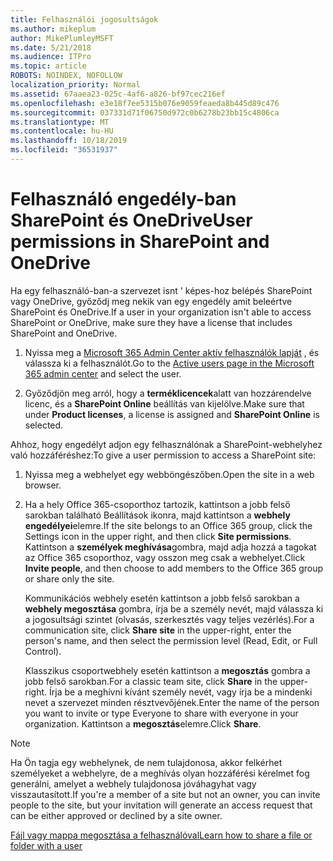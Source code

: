 ```yaml
---
title: Felhasználói jogosultságok
ms.author: mikeplum
author: MikePlumleyMSFT
ms.date: 5/21/2018
ms.audience: ITPro
ms.topic: article
ROBOTS: NOINDEX, NOFOLLOW
localization_priority: Normal
ms.assetid: 67aaea23-025c-4af6-a826-bf97cec216ef
ms.openlocfilehash: e3e18f7ee5315b076e9059feaeda8b445d89c476
ms.sourcegitcommit: 037331d71f06750d972c0b6278b23bb15c4806ca
ms.translationtype: MT
ms.contentlocale: hu-HU
ms.lasthandoff: 10/18/2019
ms.locfileid: "36531937"
---
```

# <a name="user-permissions-in-sharepoint-and-onedrive"></a><span data-ttu-id="8b7cd-102">Felhasználó engedély-ban SharePoint és OneDrive</span><span class="sxs-lookup"><span data-stu-id="8b7cd-102">User permissions in SharePoint and OneDrive</span></span>

<span data-ttu-id="8b7cd-103">Ha egy felhasználó-ban-a szervezet isnt ' képes-hoz belépés SharePoint vagy OneDrive, győződj meg nekik van egy engedély amit beleértve SharePoint és OneDrive.</span><span class="sxs-lookup"><span data-stu-id="8b7cd-103">If a user in your organization isn't able to access SharePoint or OneDrive, make sure they have a license that includes SharePoint and OneDrive.</span></span> 
  
1. <span data-ttu-id="8b7cd-104">Nyissa meg a [Microsoft 365 Admin Center aktív felhasználók lapját](https://portal.office.com/adminportal/home#/users) , és válassza ki a felhasználót.</span><span class="sxs-lookup"><span data-stu-id="8b7cd-104">Go to the [Active users page in the Microsoft 365 admin center](https://portal.office.com/adminportal/home#/users) and select the user.</span></span> 
    
2. <span data-ttu-id="8b7cd-105">Győződjön meg arról, hogy a **terméklicencek**alatt van hozzárendelve licenc, és a **SharePoint Online** beállítás van kijelölve.</span><span class="sxs-lookup"><span data-stu-id="8b7cd-105">Make sure that under **Product licenses**, a license is assigned and **SharePoint Online** is selected.</span></span> 
    
 <span data-ttu-id="8b7cd-106">Ahhoz, hogy engedélyt adjon egy felhasználónak a SharePoint-webhelyhez való hozzáféréshez:</span><span class="sxs-lookup"><span data-stu-id="8b7cd-106">To give a user permission to access a SharePoint site:</span></span> 
  
1. <span data-ttu-id="8b7cd-107">Nyissa meg a webhelyet egy webböngészőben.</span><span class="sxs-lookup"><span data-stu-id="8b7cd-107">Open the site in a web browser.</span></span>
    
2. <span data-ttu-id="8b7cd-108">Ha a hely Office 365-csoporthoz tartozik, kattintson a jobb felső sarokban található Beállítások ikonra, majd kattintson a **webhely engedélyei**elemre.</span><span class="sxs-lookup"><span data-stu-id="8b7cd-108">If the site belongs to an Office 365 group, click the Settings icon in the upper right, and then click **Site permissions**.</span></span> <span data-ttu-id="8b7cd-109">Kattintson a **személyek meghívása**gombra, majd adja hozzá a tagokat az Office 365 csoporthoz, vagy osszon meg csak a webhelyet.</span><span class="sxs-lookup"><span data-stu-id="8b7cd-109">Click **Invite people**, and then choose to add members to the Office 365 group or share only the site.</span></span> 
    
    <span data-ttu-id="8b7cd-110">Kommunikációs webhely esetén kattintson a jobb felső sarokban a **webhely megosztása** gombra, írja be a személy nevét, majd válassza ki a jogosultsági szintet (olvasás, szerkesztés vagy teljes vezérlés).</span><span class="sxs-lookup"><span data-stu-id="8b7cd-110">For a communication site, click **Share site** in the upper-right, enter the person's name, and then select the permission level (Read, Edit, or Full Control).</span></span> 
    
    <span data-ttu-id="8b7cd-111">Klasszikus csoportwebhely esetén kattintson a **megosztás** gombra a jobb felső sarokban.</span><span class="sxs-lookup"><span data-stu-id="8b7cd-111">For a classic team site, click **Share** in the upper-right.</span></span> <span data-ttu-id="8b7cd-112">Írja be a meghívni kívánt személy nevét, vagy írja be a mindenki nevet a szervezet minden résztvevőjének.</span><span class="sxs-lookup"><span data-stu-id="8b7cd-112">Enter the name of the person you want to invite or type Everyone to share with everyone in your organization.</span></span> <span data-ttu-id="8b7cd-113">Kattintson a **megosztás**elemre.</span><span class="sxs-lookup"><span data-stu-id="8b7cd-113">Click **Share**.</span></span>
    
> [!NOTE]
> <span data-ttu-id="8b7cd-114">Ha Ön tagja egy webhelynek, de nem tulajdonosa, akkor felkérhet személyeket a webhelyre, de a meghívás olyan hozzáférési kérelmet fog generálni, amelyet a webhely tulajdonosa jóváhagyhat vagy visszautasított.</span><span class="sxs-lookup"><span data-stu-id="8b7cd-114">If you're a member of a site but not an owner, you can invite people to the site, but your invitation will generate an access request that can be either approved or declined by a site owner.</span></span> 
  
[<span data-ttu-id="8b7cd-115">Fájl vagy mappa megosztása a felhasználóval</span><span class="sxs-lookup"><span data-stu-id="8b7cd-115">Learn how to share a file or folder with a user</span></span>](https://go.microsoft.com/fwlink/?linkid=533408)
  

